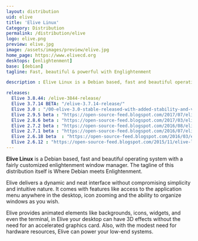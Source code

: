 ```yaml
---
layout: distribution
uid: elive
title: 'Elive Linux'
Category: Distribution
permalink: /distribution/elive
logo: elive.png
preview: elive.jpg
image: /assets/images/preview/elive.jpg
home_page: https://www.elivecd.org
desktops: [enlightenment]
base: [debian]
tagline: Fast, beautiful & powerful with Englightenment

description : Elive Linux is a Debian based, fast and beautiful operating system with a highly customized enlightenment window manager. Reviews, updates and other stories on Elive Linux.

releases:
  Elive 3.8.44: /elive-3844-release/
  Elive 3.7.14 BETA: "/elive-3.7.14-release/"
  Elive 3.0 : "/00-elive-3.0-stable-released-with-added-stability-and-visual-improvements/"
  Elive 2.9.5 beta : "https://open-source-feed.blogspot.com/2017/07/elive-295-beta-released-with-various.html"
  Elive 2.8.6 beta : "https://open-source-feed.blogspot.com/2017/03/elive-286-beta-released-with-improved.html"
  Elive 2.7.2 beta : "https://open-source-feed.blogspot.com/2016/08/elive-272-beta-released-with-improved.html"
  Elive 2.7.1 beta : "https://open-source-feed.blogspot.com/2016/07/elive-271-beta-released.html"
  Elive 2.6.18 beta  : "https://open-source-feed.blogspot.com/2016/03/elive-2618-beta-released.html"
  Elive 2.6.12 : "https://open-source-feed.blogspot.com/2015/11/elive-linux-2612-beta-released.html"
---
```


**Elive Linux** is a Debian based, fast and beautiful operating system with a fairly customized enlightenment window manager. The tagline of this distribution itself is Where Debian meets Enlightenment.

Elive delivers a dynamic and neat interface without compromising simplicity and intuitive nature. It comes with features like access to the application menu anywhere in the desktop, icon zooming and the ability to organize windows as you wish.

Elive provides animated elements like backgrounds, icons, widgets, and even the terminal, in Elive your desktop can have 3D effects without the need for an accelerated graphics card. Also, with the modest need for hardware resources, Elive can power your low-end systems.
